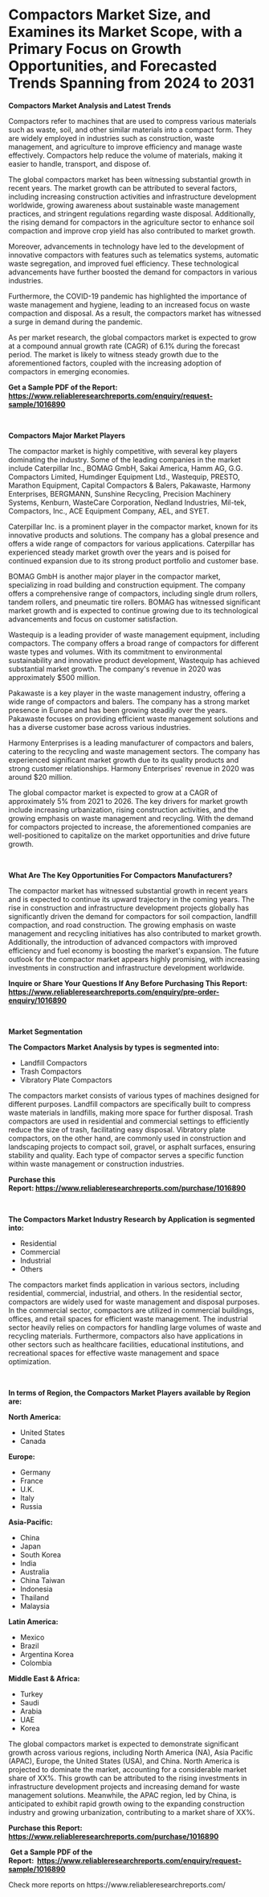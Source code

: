 <p><h1>Compactors Market Size, and Examines its Market Scope, with a Primary Focus on Growth Opportunities, and Forecasted Trends Spanning from 2024 to 2031</h1></p><p><strong>Compactors Market Analysis and Latest Trends</strong></p>
<p><p>Compactors refer to machines that are used to compress various materials such as waste, soil, and other similar materials into a compact form. They are widely employed in industries such as construction, waste management, and agriculture to improve efficiency and manage waste effectively. Compactors help reduce the volume of materials, making it easier to handle, transport, and dispose of.</p><p>The global compactors market has been witnessing substantial growth in recent years. The market growth can be attributed to several factors, including increasing construction activities and infrastructure development worldwide, growing awareness about sustainable waste management practices, and stringent regulations regarding waste disposal. Additionally, the rising demand for compactors in the agriculture sector to enhance soil compaction and improve crop yield has also contributed to market growth.</p><p>Moreover, advancements in technology have led to the development of innovative compactors with features such as telematics systems, automatic waste segregation, and improved fuel efficiency. These technological advancements have further boosted the demand for compactors in various industries.</p><p>Furthermore, the COVID-19 pandemic has highlighted the importance of waste management and hygiene, leading to an increased focus on waste compaction and disposal. As a result, the compactors market has witnessed a surge in demand during the pandemic.</p><p>As per market research, the global compactors market is expected to grow at a compound annual growth rate (CAGR) of 6.1% during the forecast period. The market is likely to witness steady growth due to the aforementioned factors, coupled with the increasing adoption of compactors in emerging economies.</p></p>
<p><strong>Get a Sample PDF of the Report:&nbsp; <a href="https://www.reliableresearchreports.com/enquiry/request-sample/1016890">https://www.reliableresearchreports.com/enquiry/request-sample/1016890</a></strong></p>
<p>&nbsp;</p>
<p><strong>Compactors Major Market Players</strong></p>
<p><p>The compactor market is highly competitive, with several key players dominating the industry. Some of the leading companies in the market include Caterpillar Inc., BOMAG GmbH, Sakai America, Hamm AG, G.G. Compactors Limited, Humdinger Equipment Ltd., Wastequip, PRESTO, Marathon Equipment, Capital Compactors & Balers, Pakawaste, Harmony Enterprises, BERGMANN, Sunshine Recycling, Precision Machinery Systems, Kenburn, WasteCare Corporation, Nedland Industries, Mil-tek, Compactors, Inc., ACE Equipment Company, AEL, and SYET.</p><p>Caterpillar Inc. is a prominent player in the compactor market, known for its innovative products and solutions. The company has a global presence and offers a wide range of compactors for various applications. Caterpillar has experienced steady market growth over the years and is poised for continued expansion due to its strong product portfolio and customer base.</p><p>BOMAG GmbH is another major player in the compactor market, specializing in road building and construction equipment. The company offers a comprehensive range of compactors, including single drum rollers, tandem rollers, and pneumatic tire rollers. BOMAG has witnessed significant market growth and is expected to continue growing due to its technological advancements and focus on customer satisfaction.</p><p>Wastequip is a leading provider of waste management equipment, including compactors. The company offers a broad range of compactors for different waste types and volumes. With its commitment to environmental sustainability and innovative product development, Wastequip has achieved substantial market growth. The company's revenue in 2020 was approximately $500 million.</p><p>Pakawaste is a key player in the waste management industry, offering a wide range of compactors and balers. The company has a strong market presence in Europe and has been growing steadily over the years. Pakawaste focuses on providing efficient waste management solutions and has a diverse customer base across various industries.</p><p>Harmony Enterprises is a leading manufacturer of compactors and balers, catering to the recycling and waste management sectors. The company has experienced significant market growth due to its quality products and strong customer relationships. Harmony Enterprises' revenue in 2020 was around $20 million.</p><p>The global compactor market is expected to grow at a CAGR of approximately 5% from 2021 to 2026. The key drivers for market growth include increasing urbanization, rising construction activities, and the growing emphasis on waste management and recycling. With the demand for compactors projected to increase, the aforementioned companies are well-positioned to capitalize on the market opportunities and drive future growth.</p></p>
<p>&nbsp;</p>
<p><strong>What Are The Key Opportunities For Compactors Manufacturers?</strong></p>
<p><p>The compactor market has witnessed substantial growth in recent years and is expected to continue its upward trajectory in the coming years. The rise in construction and infrastructure development projects globally has significantly driven the demand for compactors for soil compaction, landfill compaction, and road construction. The growing emphasis on waste management and recycling initiatives has also contributed to market growth. Additionally, the introduction of advanced compactors with improved efficiency and fuel economy is boosting the market's expansion. The future outlook for the compactor market appears highly promising, with increasing investments in construction and infrastructure development worldwide.</p></p>
<p><strong>Inquire or Share Your Questions If Any Before Purchasing This Report: <a href="https://www.reliableresearchreports.com/enquiry/pre-order-enquiry/1016890">https://www.reliableresearchreports.com/enquiry/pre-order-enquiry/1016890</a></strong></p>
<p>&nbsp;</p>
<p><strong>Market Segmentation</strong></p>
<p><strong>The Compactors Market Analysis by types is segmented into:</strong></p>
<p><ul><li>Landfill Compactors</li><li>Trash Compactors</li><li>Vibratory Plate Compactors</li></ul></p>
<p><p>The compactors market consists of various types of machines designed for different purposes. Landfill compactors are specifically built to compress waste materials in landfills, making more space for further disposal. Trash compactors are used in residential and commercial settings to efficiently reduce the size of trash, facilitating easy disposal. Vibratory plate compactors, on the other hand, are commonly used in construction and landscaping projects to compact soil, gravel, or asphalt surfaces, ensuring stability and quality. Each type of compactor serves a specific function within waste management or construction industries.</p></p>
<p><strong>Purchase this Report:&nbsp;<a href="https://www.reliableresearchreports.com/purchase/1016890">https://www.reliableresearchreports.com/purchase/1016890</a></strong></p>
<p>&nbsp;</p>
<p><strong>The Compactors Market Industry Research by Application is segmented into:</strong></p>
<p><ul><li>Residential</li><li>Commercial</li><li>Industrial</li><li>Others</li></ul></p>
<p><p>The compactors market finds application in various sectors, including residential, commercial, industrial, and others. In the residential sector, compactors are widely used for waste management and disposal purposes. In the commercial sector, compactors are utilized in commercial buildings, offices, and retail spaces for efficient waste management. The industrial sector heavily relies on compactors for handling large volumes of waste and recycling materials. Furthermore, compactors also have applications in other sectors such as healthcare facilities, educational institutions, and recreational spaces for effective waste management and space optimization.</p></p>
<p>&nbsp;</p>
<p><strong>In terms of Region, the Compactors Market Players available by Region are:</strong></p>
<p>
    <p> <strong> North America: </strong>
        <ul>
            <li>United States</li>
            <li>Canada</li>
        </ul>
        </p> 
    <p> <strong> Europe: </strong>
        <ul>
            <li>Germany</li>
            <li>France</li>
            <li>U.K.</li>
            <li>Italy</li>
            <li>Russia</li>
        </ul>
        </p> 
    <p> <strong> Asia-Pacific: </strong>
        <ul>
            <li>China</li>
            <li>Japan</li>
            <li>South Korea</li>
            <li>India</li>
            <li>Australia</li>
            <li>China Taiwan</li>
            <li>Indonesia</li>
            <li>Thailand</li>
            <li>Malaysia</li>
        </ul>
        </p> 
    <p> <strong> Latin America: </strong>
        <ul>
            <li>Mexico</li>
            <li>Brazil</li>
            <li>Argentina Korea</li>
            <li>Colombia</li>
        </ul>
        </p> 
    <p> <strong> Middle East & Africa: </strong>
        <ul>
            <li>Turkey</li>
            <li>Saudi</li>
            <li>Arabia</li>
            <li>UAE</li>
            <li>Korea</li>
        </ul>
    </p>
    </p>
<p><p>The global compactors market is expected to demonstrate significant growth across various regions, including North America (NA), Asia Pacific (APAC), Europe, the United States (USA), and China. North America is projected to dominate the market, accounting for a considerable market share of XX%. This growth can be attributed to the rising investments in infrastructure development projects and increasing demand for waste management solutions. Meanwhile, the APAC region, led by China, is anticipated to exhibit rapid growth owing to the expanding construction industry and growing urbanization, contributing to a market share of XX%.</p></p>
<p><strong>Purchase this Report: <a href="https://www.reliableresearchreports.com/purchase/1016890">https://www.reliableresearchreports.com/purchase/1016890</a></strong></p>
<p>&nbsp;<strong>Get a Sample PDF of the Report:&nbsp;&nbsp;<a href="https://www.reliableresearchreports.com/enquiry/request-sample/1016890">https://www.reliableresearchreports.com/enquiry/request-sample/1016890</a></strong></p>
<p><strong></strong></p>
<p>Check more reports on https://www.reliableresearchreports.com/</p>